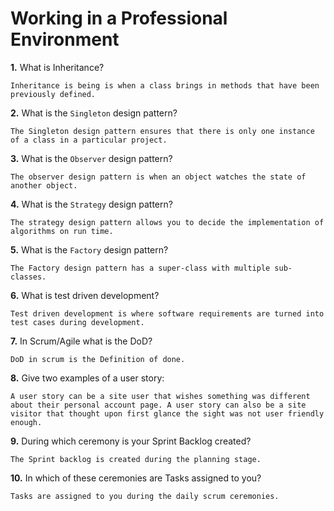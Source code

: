 # Working in a Professional Environment

**1.** What is Inheritance?
<!-- enter you answer in the space below -->
```
Inheritance is being is when a class brings in methods that have been previously defined.
```
**2.** What is the `Singleton` design pattern?
<!-- enter you answer in the space below -->
```
The Singleton design pattern ensures that there is only one instance of a class in a particular project.
```
**3.** What is the `Observer` design pattern?
<!-- enter you answer in the space below -->
```
The observer design pattern is when an object watches the state of another object.
```
**4.** What is the `Strategy` design pattern?
<!-- enter you answer in the space below -->
```
The strategy design pattern allows you to decide the implementation of algorithms on run time.
```
**5.** What is the `Factory` design pattern?
<!-- enter you answer in the space below -->
```
The Factory design pattern has a super-class with multiple sub-classes.
```
**6.** What is test driven development?
<!-- enter you answer in the space below -->
```
Test driven development is where software requirements are turned into test cases during development. 
```
**7.** In Scrum/Agile what is the DoD?
<!-- enter you answer in the space below -->
```
DoD in scrum is the Definition of done.
```
**8.** Give two examples of a user story:
<!-- enter you answer in the space below -->
```
A user story can be a site user that wishes something was different about their personal account page. A user story can also be a site visitor that thought upon first glance the sight was not user friendly enough.
```
**9.** During which ceremony is your Sprint Backlog created?
<!-- enter you answer in the space below -->
```
The Sprint backlog is created during the planning stage.
```
**10.** In which of these ceremonies are Tasks assigned to you?
<!-- enter you answer in the space below -->
```
Tasks are assigned to you during the daily scrum ceremonies.

```